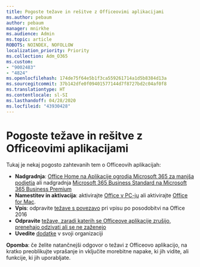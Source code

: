 ```yaml
---
title: Pogoste težave in rešitve z Officeovimi aplikacijami
ms.author: pebaum
author: pebaum
manager: mnirkhe
ms.audience: Admin
ms.topic: article
ROBOTS: NOINDEX, NOFOLLOW
localization_priority: Priority
ms.collection: Adm_O365
ms.custom:
- "9002483"
- "4824"
ms.openlocfilehash: 174de75f64e5b1f3ca559261714a1d5b8384d13a
ms.sourcegitcommit: 37b142dfe0f09401577144d7f8727bd2c04af0f8
ms.translationtype: HT
ms.contentlocale: sl-SI
ms.lasthandoff: 04/28/2020
ms.locfileid: "43930428"
---
```

# <a name="common-issues-and-resolutions-with-office-apps"></a>Pogoste težave in rešitve z Officeovimi aplikacijami

Tukaj je nekaj pogosto zahtevanih tem o Officeovih aplikacijah:

- **Nadgradnja**:  [Office Home na Aplikacije ogrodja Microsoft 365 za manjša podjetja](https://support.office.com/article/how-do-i-upgrade-office-ee68f6cf-422f-464a-82ec-385f65391350#OfficeVersion=Office_365_subscription) ali nadgradnja [Microsoft 365 Business Standard na Microsoft 365 Business Premium](https://docs.microsoft.com/microsoft-365/business/migrate-to-microsoft-365-business)
- **Namestitev in aktivacija**: aktivirajte [Office v PC-ju](https://support.office.com/article/activate-office-5bd38f38-db92-448b-a982-ad170b1e187e) ali aktivirajte [Office for Mac](https://support.office.com/article/activate-office-for-mac-7f6646b1-bb14-422a-9ad4-a53410fcefb2).
- **Vpis**: odpravite [težave s povezavo](https://docs.microsoft.com/office365/troubleshoot/authentication/connection-issue-when-sign-in-office-2016) pri vpisu po posodobitvi na Office 2016
- **Odpravite** [težave, zaradi katerih se Officeove aplikacije zrušijo, prenehajo odzivati ali se ne zaženejo](https://docs.microsoft.com/alchemyinsights/office-apps-don't-launch-start)
- **Uvedite** [dodatke](https://docs.microsoft.com/microsoft-365/admin/manage/manage-deployment-of-add-ins?view=o365-worldwide) v svoji organizaciji

**Opomba**: če želite natančnejši odgovor o težavi z Officeovo aplikacijo, na kratko preoblikujte vprašanje in vključite morebitne napake, ki jih vidite, ali funkcije, ki jih uporabljate.
